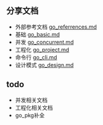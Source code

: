 ## 分享文档
- 外部参考文档  [go_referrences.md](go_referrences.md)
- 基础 [go_basic.md](go_basic.md)
- 并发 [go_concurrent.md](go_concurrent.md)
- 工程化 [go_project.md](go_project.md)
- 命令行 [go_cli.md](go_cli.md)
- 设计模式 [go_design.md](go_design.md)

## todo
- 并发相关文档
- 工程化相关文档
- go_pkg补全
